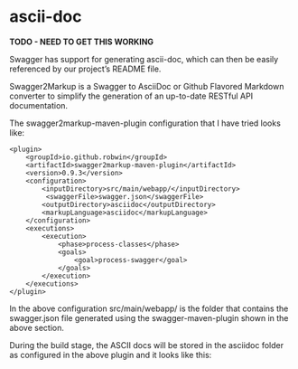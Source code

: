 ascii-doc
=========

**TODO - NEED TO GET THIS WORKING**

Swagger has support for generating ascii-doc, which can then be easily referenced by our project’s README file.

Swagger2Markup is a Swagger to AsciiDoc or Github Flavored Markdown converter to simplify the generation of an up-to-date RESTful API documentation.

The swagger2markup-maven-plugin configuration that I have tried looks like:

```
<plugin>
    <groupId>io.github.robwin</groupId>
    <artifactId>swagger2markup-maven-plugin</artifactId>
    <version>0.9.3</version>
    <configuration>
        <inputDirectory>src/main/webapp/</inputDirectory>
         <swaggerFile>swagger.json</swaggerFile>
        <outputDirectory>asciidoc</outputDirectory>
        <markupLanguage>asciidoc</markupLanguage>
    </configuration>
    <executions>
        <execution>
            <phase>process-classes</phase>
            <goals>
                <goal>process-swagger</goal>
            </goals>
        </execution>
    </executions>
</plugin>
```

In the above configuration src/main/webapp/ is the folder that contains the swagger.json file generated using the swagger-maven-plugin shown in the above section.

During the build stage, the ASCII docs will be stored in the asciidoc folder as configured in the above plugin and it looks like this:
